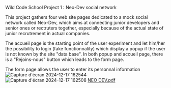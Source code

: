 Wild Code School Project 1 : Neo-Dev social network

This project gathers four web site pages dedicated to a mock social network called Neo-Dev, which aims at connecting
junior developers and senior ones or rectruters together, especially because of the actual state of junior recrutrement in actual companies.

The accueil page is the starting point of the user experiment and let him/her the possibility to login (fake functionnality) which display a popup
if the user is not known by the site "data base". In both popup and accueil page, there is a "Rejoins-nous" button which leads to the form page.

The form page allows the user to enter its personnal information![Capture d'écran 2024-12-17 162544](https://github.com/user-attachments/assets/d66b3db5-bc3e-433a-b26c-7fc51dff89cb)
![Capture d'écran 2024-12-17 162508](https://github.com/user-attachments/assets/284487c7-0ab7-41e7-a6dc-687cf0c890c8)
[NEO DEV.pdf](https://github.com/user-attachments/files/18167604/NEO.DEV.pdf)

